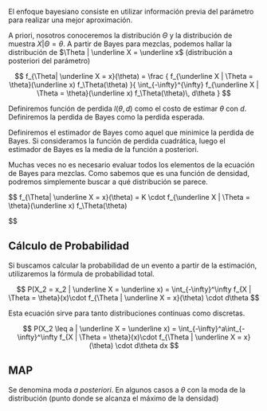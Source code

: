 El enfoque bayesiano consiste en utilizar información previa del parámetro para realizar una mejor aproximación.

A priori, nosotros conoceremos la distribución $\Theta$ y la distribución de muestra $X | \Theta = \theta$. A partir de Bayes para mezclas, podemos hallar la distribución de $\Theta | \underline X = \underline x$ (distribución a posteriori del parámetro)

$$
f_{\Theta| \underline X = x}(\theta) =
\frac
{
f_{\underline X | \Theta = \theta}(\underline x) f_\Theta(\theta)
}{
\int_{-\infty}^{\infty}
f_{\underline X | \Theta = \theta}(\underline x) f_\Theta(\theta)\,  d\theta
}
$$

Definiremos función de perdida $l(\theta, d)$ como el costo de estimar $\theta$ con $d$. Definiremos la perdida de Bayes como la perdida esperada.

Definiremos el estimador de Bayes como aquel que minimice la perdida de Bayes. Si consideramos la función de perdida cuadrática, luego el estimador de Bayes es la media de la función a posteriori.

Muchas veces no es necesario evaluar todos los elementos de la ecuación de Bayes para mezclas. Como sabemos que es una función de densidad, podremos simplemente buscar a qué distribución se parece.

$$
f_{\Theta| \underline X = x}(\theta) =
K \cdot f_{\underline X | \Theta = \theta}(\underline x) f_\Theta(\theta)

$$

## Cálculo de Probabilidad

Si buscamos calcular la probabilidad de un evento a partir de la estimación, utilizaremos la fórmula de probabilidad total.

$$
P(X_2 = x_2 | \underline X = \underline x) = \int_{-\infty}^\infty f_{X | \Theta = \theta}(x)\cdot f_{\Theta | \underline X = x}(\theta) \cdot d\theta
$$

Esta ecuación sirve para tanto distribuciones continuas como discretas.

$$
P(X_2 \leq a | \underline X = \underline x) = \int_{-\infty}^a\int_{-\infty}^\infty f_{X | \Theta = \theta}(x)\cdot f_{\Theta | \underline X = x}(\theta) \cdot d\theta dx
$$

## MAP

Se denomina moda *a posteriori*. En algunos casos a $\theta$ con la moda de la distribución (punto donde se alcanza el máximo de la densidad)
